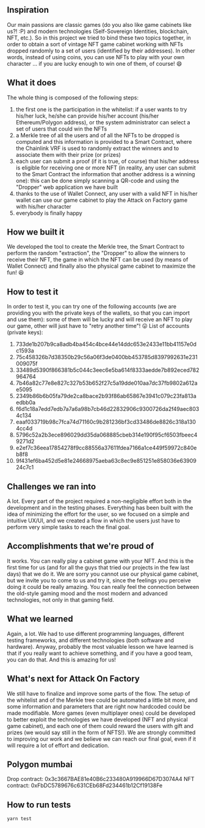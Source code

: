 ## Inspiration

Our main passions are classic games (do you also like game cabinets like us?! :P) and modern technologies (Self-Sovereign Identities, blockchain, NFT, etc.). So in this project we tried to bind these two topics together, in order to obtain a sort of vintage NFT game cabinet working with NFTs dropped randomly to a set of users (identified by their addresses). In other words, instead of using coins, you can use NFTs to play with your own character ... if you are lucky enough to win one of them, of course! 😄

## What it does

The whole thing is composed of the following steps:
1. the first one is the participation in the whitelist: if a user wants to try his/her luck, he/she can provide his/her account (his/her Ethereum/Polygon address), or the system administrator can select a set of users that could win the NFTs
2. a Merkle tree of all the users and of all the NFTs to be dropped is computed and this information is provided to a Smart Contract, where the Chainlink VRF is used to randomly extract the winners and to associate them with their prize (or prizes)
3. each user can submit a proof (if it is true, of course) that his/her address is eligible for receiving one or more NFT (in reality, any user can submit to the Smart Contract the information that another address is a winning one): this can be done simply scanning a QR-code and using the "Dropper" web application we have built
4. thanks to the use of Wallet Connect, any user with a valid NFT in his/her wallet can use our game cabinet to play the Attack on Factory game with his/her character
5. everybody is finally happy

## How we built it

We developed the tool to create the Merkle tree, the Smart Contract to perform the random "extraction", the "Dropper" to allow the winners to
 receive their NFT, the game in which the NFT can be used (by means of Wallet Connect) and finally also the physical game cabinet to maximize the fun! 😆

## How to test it

In order to test it, you can try one of the following accounts (we are providing you with the private keys of the wallets, so that you can import and use them): some of them will be lucky and will receive an NFT to play our game, other will just have to "retry another time"! 😛
List of accounts (private keys):
1. 733de1b207b9ca8adb4ba454c4bce44e14ddc653e2433e11bb41157e0dc1593a
2. 75c458326b7d38350b29c56a06f3de0400bb453785d8397992631e231009075f
3. 33489d5390f866381b5c044c3eec6e5ba614f8333aedde7b892eced782964764
4. 7b46a82c77e8e827c327b53b652f27c5a19dde010aa7dc37fb9802a612ae5095
5. 2349b86b6b05fa79de2ca8bace2b93f86ab65867e3941c079c23fa813aedbb0a
6. f6d1c18a7edd7edb7a7a6a98b7cb46d22832906c9300726da2f49aec8034c134
7. eaaf033719b98c7fca74d71160c9b281236bf3cd33486de8826c318a1304cc4d
8. 5796c52a2b3ece896029dd35da068885cbeb314e190f95cf6503fbeec49271d2
9. e2ef7c36eea17854278f9cc88556a37611fdea7166a1ce449f59972c840eb8f8
10. 9f431ef6ba452d5e81e24668975aeba63c8ec9e851251e858036e6390924c7c1

## Challenges we ran into

A lot. Every part of the project required a non-negligible effort both in the development and in the testing phases. Everything has been built with the idea of minimizing the effort for the user, so we focused on a simple and intuitive UX/UI, and we created a flow in which the users just have to perform very simple tasks to reach the final goal.

## Accomplishments that we're proud of

It works. You can really play a cabinet game with your NFT. And this is the first time for us (and for all the guys that tried our projects in the few last days) that we do it.
We are sorry you cannot use our physical game cabinet, but we invite you to come to us and try it, since the feelings you perceive doing it could be really amazing. You can really feel the connection between the old-style gaming mood and the most modern and advanced technologies, not only in that gaming field.

## What we learned

Again, a lot. We had to use different programming languages, different testing frameworks, and different technologies (both software and hardware). Anyway, probably the most valuable lesson we have learned is that if you really want to achieve something, and if you have a good team, you can do that. And this is amazing for us!

## What's next for Attack On Factory

We still have to finalize and improve some parts of the flow. The setup of the whitelist and of the Merkle tree could be automated a little bit more, and some information and parameters that are right now hardcoded could be made modifiable. More games (even multiplayer ones) could be developed to better exploit the technologies we have developed (NFT and physical game cabinet), and each one of them could reward the users with gift and prizes (we would say still in the form of NFTS!). We are strongly committed to improving our work and we believe we can reach our final goal, even if it will require a lot of effort and dedication.

## Polygon mumbai

Drop contract: 0x3c3667BAE81e40B6c233480A919966D67D3074A4
NFT contract: 0xFbDC5789676c631CEb68Fd234461b12Cf19138Fe

## How to run tests
`yarn test`

